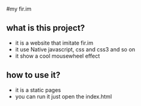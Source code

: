 #my fir.im
## what is this project?
+ it is a website that imitate fir.im
+ it use Native javascript, css and css3 and so on
+ it show a cool mousewheel effect
## how to use it?
+ it is a static pages
+ you can run it just open the index.html